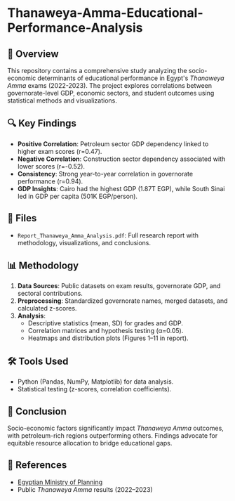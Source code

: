 # Thanaweya-Amma-Educational-Performance-Analysis

## 📌 Overview
This repository contains a comprehensive study analyzing the socio-economic determinants of educational performance in Egypt's *Thanaweya Amma* exams (2022-2023). The project explores correlations between governorate-level GDP, economic sectors, and student outcomes using statistical methods and visualizations.

## 🔍 Key Findings
- **Positive Correlation**: Petroleum sector GDP dependency linked to higher exam scores (r=0.47).  
- **Negative Correlation**: Construction sector dependency associated with lower scores (r=-0.52).  
- **Consistency**: Strong year-to-year correlation in governorate performance (r=0.94).  
- **GDP Insights**: Cairo had the highest GDP (1.87T EGP), while South Sinai led in GDP per capita (501K EGP/person).  

## 📂 Files
- `Report_Thanaweya_Amma_Analysis.pdf`: Full research report with methodology, visualizations, and conclusions.  

## 📊 Methodology
1. **Data Sources**: Public datasets on exam results, governorate GDP, and sectoral contributions.  
2. **Preprocessing**: Standardized governorate names, merged datasets, and calculated z-scores.  
3. **Analysis**:  
   - Descriptive statistics (mean, SD) for grades and GDP.  
   - Correlation matrices and hypothesis testing (α=0.05).  
   - Heatmaps and distribution plots (Figures 1–11 in report).  

## 🛠 Tools Used
- Python (Pandas, NumPy, Matplotlib) for data analysis.  
- Statistical testing (z-scores, correlation coefficients).  

## 📝 Conclusion
Socio-economic factors significantly impact *Thanaweya Amma* outcomes, with petroleum-rich regions outperforming others. Findings advocate for equitable resource allocation to bridge educational gaps.  

## 🔗 References
- [Egyptian Ministry of Planning](https://mped.gov.eg/Governorate?lang=en)  
- Public *Thanaweya Amma* results (2022–2023)  
